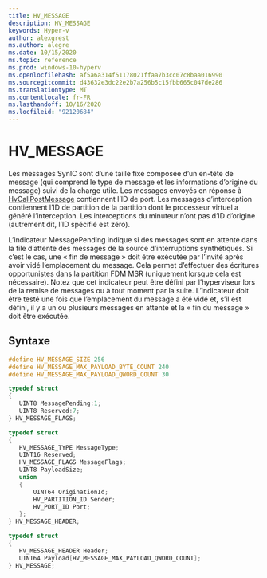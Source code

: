 ```yaml
---
title: HV_MESSAGE
description: HV_MESSAGE
keywords: Hyper-v
author: alexgrest
ms.author: alegre
ms.date: 10/15/2020
ms.topic: reference
ms.prod: windows-10-hyperv
ms.openlocfilehash: af5a6a314f51178021ffaa7b3cc07c8baa016990
ms.sourcegitcommit: d43632e3dc22e2b7a256b5c15fbb665c047de286
ms.translationtype: MT
ms.contentlocale: fr-FR
ms.lasthandoff: 10/16/2020
ms.locfileid: "92120684"
---
```

# <a name="hv_message"></a>HV_MESSAGE

Les messages SynIC sont d’une taille fixe composée d’un en-tête de message (qui comprend le type de message et les informations d’origine du message) suivi de la charge utile. Les messages envoyés en réponse à [HvCallPostMessage](../hypercalls/HvCallPostMessage.md) contiennent l’ID de port. Les messages d’interception contiennent l’ID de partition de la partition dont le processeur virtuel a généré l’interception. Les interceptions du minuteur n’ont pas d’ID d’origine (autrement dit, l’ID spécifié est zéro).

L’indicateur MessagePending indique si des messages sont en attente dans la file d’attente des messages de la source d’interruptions synthétiques. Si c’est le cas, une « fin de message » doit être exécutée par l’invité après avoir vidé l’emplacement du message. Cela permet d’effectuer des écritures opportunistes dans la partition FDM MSR (uniquement lorsque cela est nécessaire). Notez que cet indicateur peut être défini par l’hyperviseur lors de la remise de messages ou à tout moment par la suite. L’indicateur doit être testé une fois que l’emplacement du message a été vidé et, s’il est défini, il y a un ou plusieurs messages en attente et la « fin du message » doit être exécutée.

## <a name="syntax"></a>Syntaxe

 ```c
#define HV_MESSAGE_SIZE 256
#define HV_MESSAGE_MAX_PAYLOAD_BYTE_COUNT 240
#define HV_MESSAGE_MAX_PAYLOAD_QWORD_COUNT 30

typedef struct
{
    UINT8 MessagePending:1;
    UINT8 Reserved:7;
} HV_MESSAGE_FLAGS;

typedef struct
{
    HV_MESSAGE_TYPE MessageType;
    UINT16 Reserved;
    HV_MESSAGE_FLAGS MessageFlags;
    UINT8 PayloadSize;
    union
    {
        UINT64 OriginationId;
        HV_PARTITION_ID Sender;
        HV_PORT_ID Port;
    };
} HV_MESSAGE_HEADER;

typedef struct
{
    HV_MESSAGE_HEADER Header;
    UINT64 Payload[HV_MESSAGE_MAX_PAYLOAD_QWORD_COUNT];
} HV_MESSAGE;
 ```
